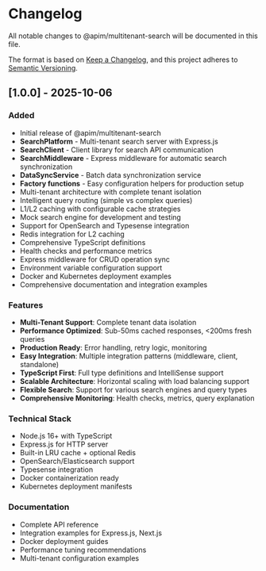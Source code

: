# Changelog

All notable changes to @apim/multitenant-search will be documented in this file.

The format is based on [Keep a Changelog](https://keepachangelog.com/en/1.0.0/),
and this project adheres to [Semantic Versioning](https://semver.org/spec/v2.0.0.html).

## [1.0.0] - 2025-10-06

### Added
- Initial release of @apim/multitenant-search
- **SearchPlatform** - Multi-tenant search server with Express.js
- **SearchClient** - Client library for search API communication
- **SearchMiddleware** - Express middleware for automatic search synchronization
- **DataSyncService** - Batch data synchronization service
- **Factory functions** - Easy configuration helpers for production setup
- Multi-tenant architecture with complete tenant isolation
- Intelligent query routing (simple vs complex queries)
- L1/L2 caching with configurable cache strategies
- Mock search engine for development and testing
- Support for OpenSearch and Typesense integration
- Redis integration for L2 caching
- Comprehensive TypeScript definitions
- Health checks and performance metrics
- Express middleware for CRUD operation sync
- Environment variable configuration support
- Docker and Kubernetes deployment examples
- Comprehensive documentation and integration examples

### Features
- **Multi-Tenant Support**: Complete tenant data isolation
- **Performance Optimized**: Sub-50ms cached responses, <200ms fresh queries
- **Production Ready**: Error handling, retry logic, monitoring
- **Easy Integration**: Multiple integration patterns (middleware, client, standalone)
- **TypeScript First**: Full type definitions and IntelliSense support
- **Scalable Architecture**: Horizontal scaling with load balancing support
- **Flexible Search**: Support for various search engines and query types
- **Comprehensive Monitoring**: Health checks, metrics, query explanation

### Technical Stack
- Node.js 16+ with TypeScript
- Express.js for HTTP server
- Built-in LRU cache + optional Redis
- OpenSearch/Elasticsearch support
- Typesense integration
- Docker containerization ready
- Kubernetes deployment manifests

### Documentation
- Complete API reference
- Integration examples for Express.js, Next.js
- Docker deployment guides
- Performance tuning recommendations
- Multi-tenant configuration examples
